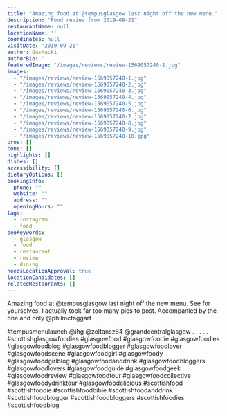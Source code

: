 ```yaml
---
title: "Amazing food at @tempusglasgow last night off the new menu."
description: "Food review from 2019-09-21"
restaurantName: null
locationName: ''
coordinates: null
visitDate: '2019-09-21'
author: GusMack1
authorBio: ''
featuredImage: "/images/reviews/review-1569057240-1.jpg"
images:
  - "/images/reviews/review-1569057240-1.jpg"
  - "/images/reviews/review-1569057240-2.jpg"
  - "/images/reviews/review-1569057240-3.jpg"
  - "/images/reviews/review-1569057240-4.jpg"
  - "/images/reviews/review-1569057240-5.jpg"
  - "/images/reviews/review-1569057240-6.jpg"
  - "/images/reviews/review-1569057240-7.jpg"
  - "/images/reviews/review-1569057240-8.jpg"
  - "/images/reviews/review-1569057240-9.jpg"
  - "/images/reviews/review-1569057240-10.jpg"
pros: []
cons: []
highlights: []
dishes: []
accessibility: []
dietaryOptions: []
bookingInfo:
  phone: ""
  website: ""
  address: ""
  openingHours: ""
tags:
  - instagram
  - food
seoKeywords:
  - glasgow
  - food
  - restaurant
  - review
  - dining
needsLocationApproval: true
locationCandidates: []
relatedRestaurants: []
---
```


Amazing food at @tempusglasgow last night off the new menu. See for yourselves. I actually took far too many pics to post. Accompanied by the one and only @philmctaggart

#tempusmenulaunch
@ihg
@zoltansz84
@grandcentralglasgow .
.
.
.
.
#scottishglasgowfoodies #glasgowfood #glasgowfoodie #glasgowfoodies #glasgowfoodblog #glasgowfoodblogger #glasgowfoodlover #glasgowfoodscene #glasgowfoodgirl #glasgowfoody #glasgowfoodgirlblog #glasgowfoodanddrink #glasgowfoodbloggers #glasgowfoodlovers #glasgowfoodguide #glasgowfoodgeek #glasgowfoodreview #glasgowfoodtour #glasgowfoodcollective #glasgowfoodydrinktour #glasgowfoodelicious #scottishfood #scottishfoodie #scottishfoodbible #scottishfoodanddrink #scottishfoodblogger #scottishfoodbloggers #scottishfoodies #scottishfoodblog